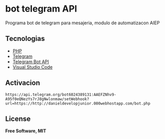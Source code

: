 # bot telegram API

Programa bot de telegram para mesajeria, modulo de automatizacon AIEP

## Tecnologias
- [PHP](https://www.php.net/)
- [Telegram](https://telegram.org/)
- [Telegram Bot API](https://core.telegram.org/bots/api)
- [Visual Studio Code](https://code.visualstudio.com/)


## Activacion

```https://api.telegram.org/bot6024389131:AAEFZNhv9-A95f0eQNezYs7rJ8gNwlonmaw/setWebhook?url=https://http://danieldevelopjunior.000webhostapp.com/bot.php```


## License

**Free Software, MIT**